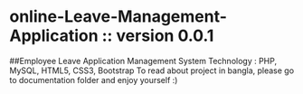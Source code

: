 # online-Leave-Management-Application :: version 0.0.1
##Employee Leave Application Management System
Technology : PHP, MySQL, HTML5, CSS3, Bootstrap
To read about project in bangla, please go to documentation folder and enjoy yourself :)
